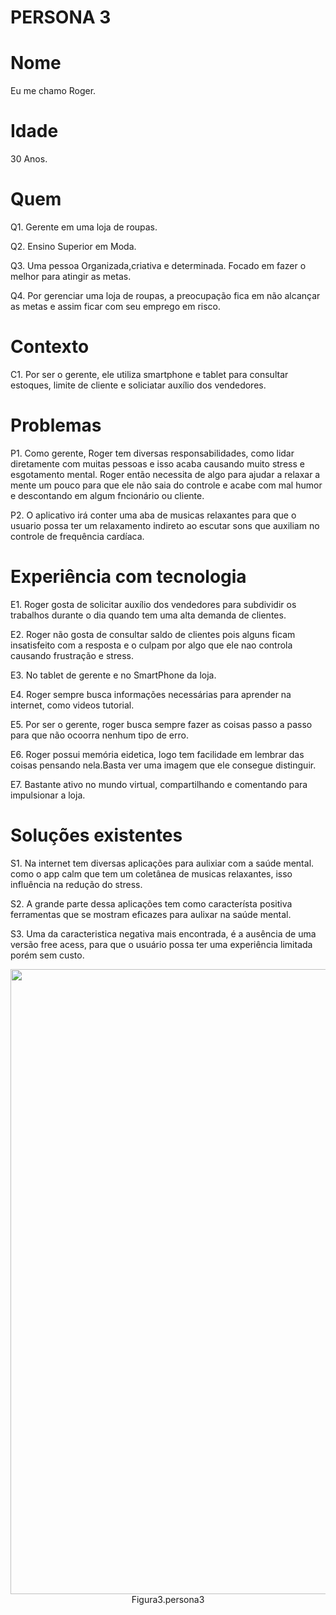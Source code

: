 # PERSONA 3

# Nome
Eu me chamo Roger.

# Idade
30 Anos.

# Quem
Q1. Gerente em uma loja de roupas.

Q2. Ensino Superior em Moda.

Q3. Uma pessoa Organizada,criativa e determinada. Focado em fazer o melhor para atingir as metas.

Q4. Por gerenciar uma loja de roupas, a preocupação fica em não alcançar as metas e assim ficar com seu emprego em risco.

# Contexto
C1. Por ser o gerente, ele utiliza smartphone e tablet para consultar estoques, limite de cliente e soliciatar auxílio dos vendedores.

# Problemas
P1. Como gerente, Roger tem diversas responsabilidades, como lidar diretamente com muitas pessoas e isso acaba causando muito stress e esgotamento mental. Roger então necessita de algo para ajudar a relaxar a mente um pouco para que ele não saia do controle e acabe com mal humor e descontando em algum fncionário ou cliente.

P2. O aplicativo irá conter uma aba de musicas relaxantes para que o usuario possa ter um relaxamento indireto ao escutar sons que auxiliam no controle de frequência cardíaca.

# Experiência com tecnologia
E1. Roger gosta de solicitar auxílio dos vendedores para subdividir os trabalhos durante o dia quando tem uma alta demanda de clientes.

E2. Roger não gosta de consultar saldo de clientes pois alguns ficam insatisfeito com a resposta e o culpam por algo que ele nao controla causando frustração e stress.

E3. No tablet de gerente e no SmartPhone da loja.

E4. Roger sempre busca informações necessárias para aprender na internet, como videos tutorial.

E5. Por ser o gerente, roger busca sempre fazer as coisas passo a passo para que não ocoorra nenhum tipo de erro.

E6. Roger possui memória eidetica, logo tem facilidade em lembrar das coisas pensando nela.Basta ver uma imagem que ele consegue distinguir.

E7. Bastante ativo no mundo virtual, compartilhando e comentando para impulsionar a loja.

# Soluções existentes
S1. Na internet tem diversas aplicações para aulixiar com a saúde mental. como o app calm que tem um coletânea de musicas relaxantes, isso influência na redução do stress.

S2. A grande parte dessa aplicações tem como característa positiva ferramentas que se mostram eficazes para aulixar na saúde mental.

S3. Uma da caracteristica negativa mais encontrada, é a ausência de uma versão free acess, para que o usuário possa ter uma experiência limitada porém sem custo.
<div align="center">
<img src="https://github.com/user-attachments/assets/dcb102f2-0a62-4030-9a9b-cc4e70237c21" width="1000px"/>
</div>
<div align="center">
Figura3.persona3
